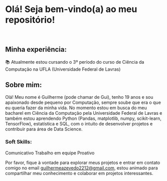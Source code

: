 # Olá! Seja bem-vindo(a) ao meu repositório!

<br>

## Minha experiência:
📚 Atualmente estou cursando o 3º período do curso de Ciência da Computação na UFLA (Universidade Federal de Lavras) <br>

## Sobre mim:

Olá! Meu nome é Guilherme (pode chamar de Gui), tenho 19 anos e sou apaixonado desde pequeno por Computação, sempre soube que era o que eu queria fazer da minha vida. No momento estou em busca do meu bacharel em Ciência da Computação pela Universidade Federal de Lavras e também estou aprendendo Python (Pandas, matplotlib, numpy, scikit-learn, TensorFlow), estatística e SQL, com o intuito de desenvolver projetos e contribuir para área de Data Science.

### Soft Skills:
Comunicativo
Trabalho em equipe
Proativo

Por favor, fique à vontade para explorar meus projetos e entrar em contato comigo no email guilhermeazevedo2212@gmail.com, estou animado para compartilhar meu conhecimento e colaborar em projetos interessantes.
